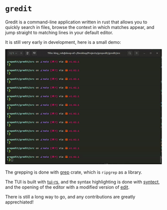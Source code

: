 # `gredit`

Gredit is a command-line application written in rust that allows you to quickly search in files, browse the context in which matches appear, and jump straight to matching lines in your default editor. 

It is still very early in development, here is a small demo:

![gif](/assets/demo.gif)

The grepping is done with [grep](https://docs.rs/grep/latest/grep/) crate, which is `ripgrep` as a library.

The TUI is built with [tui-rs](https://docs.rs/tui/0.10.0/tui/index.html), and the syntax highlighting is done with [syntect](https://docs.rs/syntect/latest/syntect/index.html), and the opening of the editor with a modified version of [edit](https://docs.rs/edit/latest/edit/index.html).

There is still a long way to go, and any contributions are greatly apprechiated!


